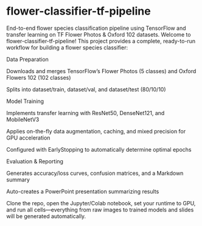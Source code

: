 # flower-classifier-tf-pipeline
End-to-end flower species classification pipeline using TensorFlow and transfer learning on TF Flower Photos &amp; Oxford 102 datasets.
Welcome to flower-classifier-tf-pipeline! This project provides a complete, ready-to-run workflow for building a flower species classifier:

Data Preparation

Downloads and merges TensorFlow’s Flower Photos (5 classes) and Oxford Flowers 102 (102 classes)

Splits into dataset/train, dataset/val, and dataset/test (80/10/10)

Model Training

Implements transfer learning with ResNet50, DenseNet121, and MobileNetV3

Applies on-the-fly data augmentation, caching, and mixed precision for GPU acceleration

Configured with EarlyStopping to automatically determine optimal epochs

Evaluation & Reporting

Generates accuracy/loss curves, confusion matrices, and a Markdown summary

Auto-creates a PowerPoint presentation summarizing results

Clone the repo, open the Jupyter/Colab notebook, set your runtime to GPU, and run all cells—everything from raw images to trained models and slides will be generated automatically.
